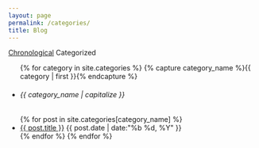 ```yaml
---
layout: page
permalink: /categories/
title: Blog
---
```


<a class="btn btn-sm btn-outline-secondary" href="/blog/">Chronological</a>
<span class="btn btn-sm btn-dark">Categorized</span>

<ul class="list-group">
  {% for category in site.categories %}
    {% capture category_name %}{{ category | first }}{% endcapture %}
    <div id="#{{ category_name | slugize }}"></div>
    <div class="dropdown-divider"></div>
    <a name="{{ category_name | slugize }}"></a>
    <li class="list-group-item list-group-item-secondary"><h6>{{ category_name | capitalize }}</h6></li>
    {% for post in site.categories[category_name] %}
      <li class="list-group-item list-group-item-action">
        <a href="{{ site.baseurl }}{{ post.url }}" title="{{ post.title }}">{{ post.title }}</a>
        <time class="fa-pull-right" datetime="{{ post.date | date:"%Y-%m-%d" }}">{{ post.date | date:"%b %d, %Y" }}</time>
      </li>
    {% endfor %}
  {% endfor %}
</ul>
